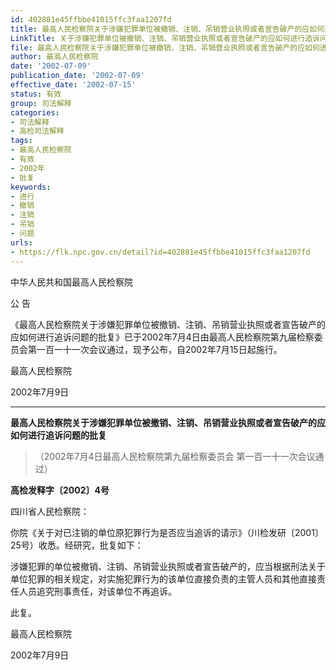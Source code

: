```yaml
---
id: 402881e45ffbbe41015ffc3faa1207fd
title: 最高人民检察院关于涉嫌犯罪单位被撤销、注销、吊销营业执照或者宣告破产的应如何进行追诉问题的批复
LinkTitle: 关于涉嫌犯罪单位被撤销、注销、吊销营业执照或者宣告破产的应如何进行追诉问题的批复（2002）
file: 最高人民检察院关于涉嫌犯罪单位被撤销、注销、吊销营业执照或者宣告破产的应如何进行追诉问题的批复_20020709_402881e45ffbbe41015ffc3faa1207fd.docx
author: 最高人民检察院
date: '2002-07-09'
publication_date: '2002-07-09'
effective_date: '2002-07-15'
status: 有效
group: 司法解释
categories:
- 司法解释
- 高检司法解释
tags:
- 最高人民检察院
- 有效
- 2002年
- 批复
keywords:
- 进行
- 撤销
- 注销
- 吊销
- 问题
urls:
- https://flk.npc.gov.cn/detail?id=402881e45ffbbe41015ffc3faa1207fd
---
```


中华人民共和国最高人民检察院

公 告

《最高人民检察院关于涉嫌犯罪单位被撤销、注销、吊销营业执照或者宣告破产的应如何进行追诉问题的批复》已于2002年7月4日由最高人民检察院第九届检察委员会第一百一十一次会议通过，现予公布，自2002年7月15日起施行。

最高人民检察院

2002年7月9日

---

**最高人民检察院关于涉嫌犯罪单位被撤销、注销、吊销营业执照或者宣告破产的应如何进行追诉问题的批复**

> （2002年7月4日最高人民检察院第九届检察委员会
> 第一百一十一次会议通过）

**高检发释字〔2002〕4号**

四川省人民检察院：

你院《关于对已注销的单位原犯罪行为是否应当追诉的请示》（川检发研〔2001〕25号）收悉。经研究，批复如下：

涉嫌犯罪的单位被撤销、注销、吊销营业执照或者宣告破产的，应当根据刑法关于单位犯罪的相关规定，对实施犯罪行为的该单位直接负责的主管人员和其他直接责任人员追究刑事责任，对该单位不再追诉。

此复。

最高人民检察院

2002年7月9日
